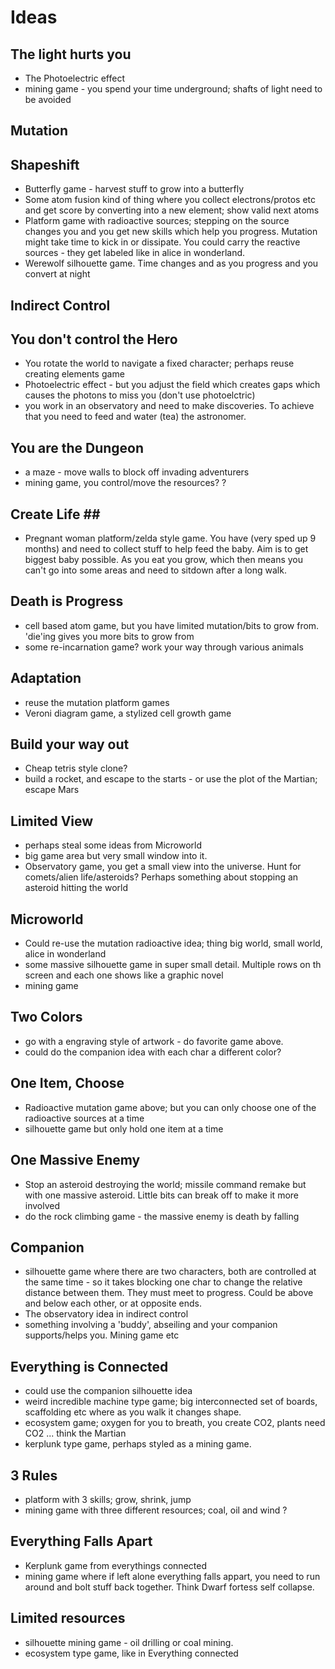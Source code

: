 Ideas
=====

## The light hurts you ##

* The Photoelectric effect
* mining game - you spend your time underground; shafts of light need to be avoided


## Mutation ##
## Shapeshift ##

* Butterfly game - harvest stuff to grow into a butterfly
* Some atom fusion kind of thing where you collect electrons/protos etc and get score by converting into a new element; show valid next atoms
* Platform game with radioactive sources; stepping on the source changes you and you get new skills which help you progress.  Mutation might take time to kick in or dissipate.  You could carry the reactive sources - they get labeled like in alice in wonderland.
* Werewolf silhouette game.  Time changes and as you progress and you convert at night


## Indirect Control ##
## You don't control the Hero ##

* You rotate the world to navigate a fixed character; perhaps reuse creating elements game
* Photoelectric effect - but you adjust the field which creates gaps which causes the photons to miss you (don't use photoelctric)
* you work in an observatory and need to make discoveries.  To achieve that you need to feed and water (tea) the astronomer.


## You are the Dungeon ##

* a maze - move walls to block off invading adventurers
* mining game, you control/move the resources?
?


## Create Life ##

* Pregnant woman platform/zelda style game.  You have (very sped up 9 months) and need to collect stuff to help feed the baby.  Aim is to get biggest baby possible.  As you eat you grow, which then means you can't go into some areas and need to sitdown after a long walk.


## Death is Progress ##

* cell based atom game, but you have limited mutation/bits to grow from.  'die'ing gives you more bits to grow from
* some re-incarnation game?  work your way through various animals 


## Adaptation ##

* reuse the mutation platform games
* Veroni diagram game, a stylized cell growth game


## Build your way out ##

* Cheap tetris style clone?
* build a rocket, and escape to the starts - or use the plot of the Martian; escape Mars


## Limited View ##

* perhaps steal some ideas from Microworld
* big game area but very small window into it.  
* Observatory game, you get a small view into the universe.  Hunt for comets/alien life/asteroids?   Perhaps something about stopping an asteroid hitting the world


## Microworld ##

* Could re-use the mutation radioactive idea; thing big world, small world, alice in wonderland
* some massive silhouette game in super small detail.  Multiple rows on th screen and each one shows like a graphic novel
* mining game 


## Two Colors ##

* go with a engraving style of artwork - do favorite game above.
* could do the companion idea with each char a different color?


## One Item, Choose ##

* Radioactive mutation game above; but you can only choose one of the radioactive sources at a time
* silhouette game but only hold one item at a time


## One Massive Enemy ##

* Stop an asteroid destroying the world; missile command remake but with one massive asteroid.  Little bits can break off to make it more involved
* do the rock climbing game - the massive enemy is death by falling


## Companion ##

* silhouette game where there are two characters, both are controlled at the same time - so it takes blocking one char to change the relative distance between them.  They must meet to progress.  Could be above and below each other, or at opposite ends.
* The observatory idea in indirect control
* something involving a 'buddy', abseiling and your companion supports/helps you.  Mining game etc


## Everything is Connected ##

* could use the companion silhouette idea
* weird incredible machine type game; big interconnected set of boards, scaffolding etc where as you walk it changes shape.
* ecosystem game; oxygen for you to breath, you create CO2, plants need CO2 ... think the Martian
* kerplunk type game, perhaps styled as a mining game.


## 3 Rules ##

* platform with 3 skills; grow, shrink, jump
* mining game with three different resources; coal, oil and wind
?


## Everything Falls Apart ##

* Kerplunk game from everythings connected
* mining game where if left alone everything falls appart, you need to run around and bolt stuff back together.  Think Dwarf fortess self collapse.


## Limited resources ##

* silhouette mining game - oil drilling or coal mining.
* ecosystem type game, like in Everything connected




